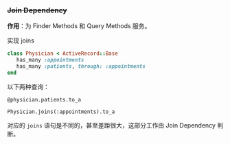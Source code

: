 ### ~~Join Dependency~~

**作用**：为 Finder Methods 和 Query Methods 服务。

实现 joins

```ruby
class Physician < ActiveRecord::Base
   has_many :appointments
   has_many :patients, through: :appointments
end
```

以下两种查询：

```
@physician.patients.to_a

Physician.joins(:appointments).to_a
```

对应的 `joins` 语句是不同的，甚至差距很大，这部分工作由 Join Dependency 判断。
